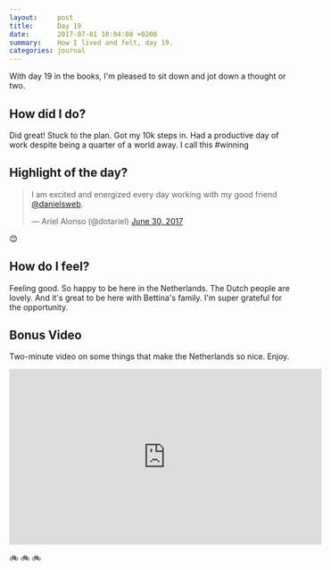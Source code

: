 ```yaml
---
layout:     post
title:      Day 19
date:       2017-07-01 10:04:08 +0200
summary:    How I lived and felt, day 19.
categories: journal
---
```


With day 19 in the books, I'm pleased to sit down and jot down a thought or two.

## How did I do?

Did great! Stuck to the plan. Got my 10k steps in. Had a productive day of work despite being a quarter of a world away. I call this #winning

## Highlight of the day?

<blockquote class="twitter-tweet" data-lang="en"><p lang="en" dir="ltr">I am excited and energized every day working with my good friend <a href="https://twitter.com/danielsweb">@danielsweb</a>.</p>&mdash; Ariel Alonso (@dotariel) <a href="https://twitter.com/dotariel/status/880842684243615744">June 30, 2017</a></blockquote>
<script async src="//platform.twitter.com/widgets.js" charset="utf-8"></script>

😊

## How do I feel?

Feeling good. So happy to be here in the Netherlands. The Dutch people are lovely. And it's great to be here with Bettina's family. I'm super grateful for the opportunity.

## Bonus Video

Two-minute video on some things that make the Netherlands so nice. Enjoy.

<iframe width="560" height="315" src="https://www.youtube.com/embed/pxhTjB9wEMo" frameborder="0" allowfullscreen></iframe>

🚲 🚲 🚲